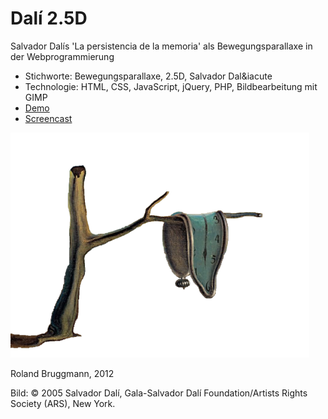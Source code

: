 # Dal&iacute; 2.5D
Salvador Dal&iacute;s 'La persistencia de la memoria' als Bewegungsparallaxe in der Webprogrammierung

- Stichworte: Bewegungsparallaxe, 2.5D, Salvador Dal&iacute
- Technologie: HTML, CSS, JavaScript, jQuery, PHP, Bildbearbeitung mit GIMP
- [Demo](https://codepen.io/brugr9/full/QZObWe/)
- [Screencast](https://youtu.be/Vm-TyU2OPn4)

![Persistencia tree](images/persistencia_baum.png "Persistencia tree")

Roland Bruggmann, 2012

Bild: © 2005 Salvador Dalí, Gala-Salvador Dalí Foundation/Artists Rights Society (ARS), New York.

